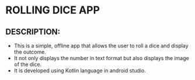 # ROLLING DICE APP

## DESCRIPTION:
* This is a simple, offline app that allows the user to roll a dice and display the outcome.
* It not only displays the number in text format but also displays the image of the dice.
* It is developed using Kotlin language in android studio.
